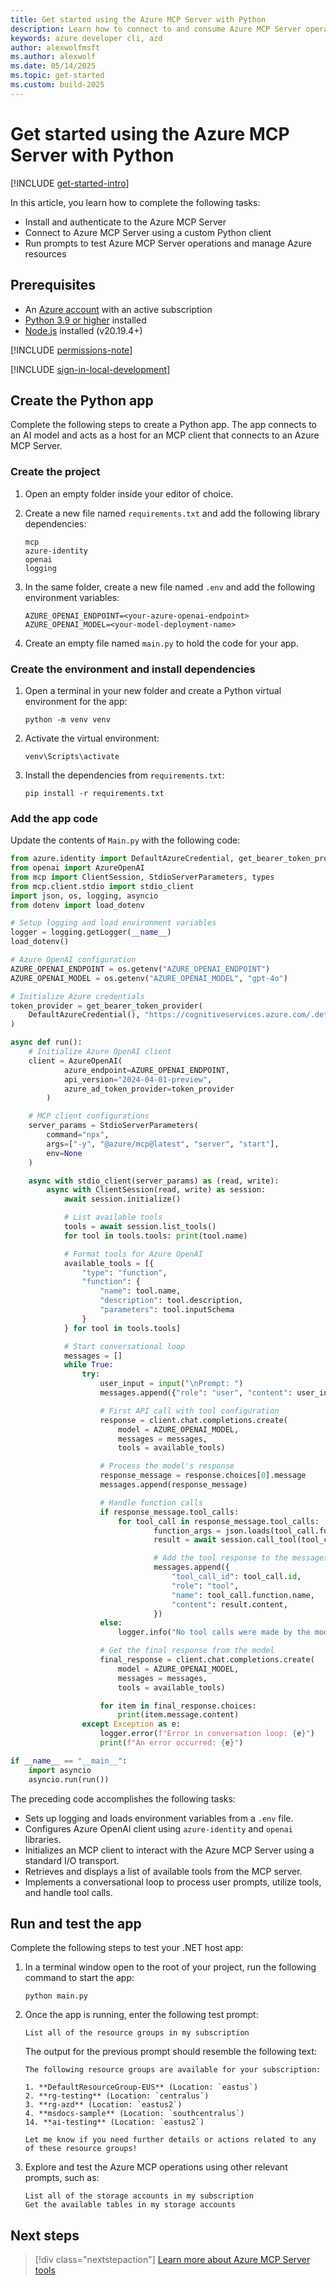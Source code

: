 ```yaml
---
title: Get started using the Azure MCP Server with Python
description: Learn how to connect to and consume Azure MCP Server operations with Python
keywords: azure developer cli, azd
author: alexwolfmsft
ms.author: alexwolf
ms.date: 05/14/2025
ms.topic: get-started
ms.custom: build-2025
---
```


# Get started using the Azure MCP Server with Python

[!INCLUDE [get-started-intro](../../includes/get-started-intro.md)]

In this article, you learn how to complete the following tasks:

- Install and authenticate to the Azure MCP Server
- Connect to Azure MCP Server using a custom Python client
- Run prompts to test Azure MCP Server operations and manage Azure resources

## Prerequisites

- An [Azure account](https://azure.microsoft.com/free/?ref=microsoft.com&utm_source=microsoft.com&utm_medium=docs&utm_campaign=visualstudio) with an active subscription
- [Python 3.9 or higher](https://www.python.org/downloads/) installed
- [Node.js](https://nodejs.org/) installed (v20.19.4+)

[!INCLUDE [permissions-note](../../includes/permissions-note.md)]

[!INCLUDE [sign-in-local-development](../../includes/sign-in-local-development.md)]

## Create the Python app

Complete the following steps to create a Python app. The app connects to an AI model and acts as a host for an MCP client that connects to an Azure MCP Server.

### Create the project

1. Open an empty folder inside your editor of choice.
1. Create a new file named `requirements.txt` and add the following library dependencies:

    ```output
    mcp
    azure-identity
    openai
    logging
    ```

1. In the same folder, create a new file named `.env` and add the following environment variables:

    ```output
    AZURE_OPENAI_ENDPOINT=<your-azure-openai-endpoint>
    AZURE_OPENAI_MODEL=<your-model-deployment-name>
    ```

1. Create an empty file named `main.py` to hold the code for your app.

### Create the environment and install dependencies

1. Open a terminal in your new folder and create a Python virtual environment for the app:

    ```console
    python -m venv venv
    ```

1. Activate the virtual environment:

    ```console
    venv\Scripts\activate
    ```

1. Install the dependencies from `requirements.txt`:

   ```console
   pip install -r requirements.txt
   ```

### Add the app code

Update the contents of `Main.py` with the following code:

```python
from azure.identity import DefaultAzureCredential, get_bearer_token_provider
from openai import AzureOpenAI
from mcp import ClientSession, StdioServerParameters, types
from mcp.client.stdio import stdio_client
import json, os, logging, asyncio
from dotenv import load_dotenv

# Setup logging and load environment variables
logger = logging.getLogger(__name__)
load_dotenv()

# Azure OpenAI configuration
AZURE_OPENAI_ENDPOINT = os.getenv("AZURE_OPENAI_ENDPOINT")
AZURE_OPENAI_MODEL = os.getenv("AZURE_OPENAI_MODEL", "gpt-4o")

# Initialize Azure credentials
token_provider = get_bearer_token_provider(
    DefaultAzureCredential(), "https://cognitiveservices.azure.com/.default"
)

async def run():
    # Initialize Azure OpenAI client
    client = AzureOpenAI(
            azure_endpoint=AZURE_OPENAI_ENDPOINT, 
            api_version="2024-04-01-preview", 
            azure_ad_token_provider=token_provider
        )

    # MCP client configurations
    server_params = StdioServerParameters(
        command="npx",
        args=["-y", "@azure/mcp@latest", "server", "start"],
        env=None
    )

    async with stdio_client(server_params) as (read, write):
        async with ClientSession(read, write) as session:
            await session.initialize()

            # List available tools
            tools = await session.list_tools()
            for tool in tools.tools: print(tool.name)

            # Format tools for Azure OpenAI
            available_tools = [{
                "type": "function",
                "function": {
                    "name": tool.name,
                    "description": tool.description,
                    "parameters": tool.inputSchema
                }
            } for tool in tools.tools]

            # Start conversational loop
            messages = []
            while True:
                try:
                    user_input = input("\nPrompt: ")
                    messages.append({"role": "user", "content": user_input})

                    # First API call with tool configuration
                    response = client.chat.completions.create(
                        model = AZURE_OPENAI_MODEL,
                        messages = messages,
                        tools = available_tools)

                    # Process the model's response
                    response_message = response.choices[0].message
                    messages.append(response_message)

                    # Handle function calls
                    if response_message.tool_calls:
                        for tool_call in response_message.tool_calls:
                                function_args = json.loads(tool_call.function.arguments)
                                result = await session.call_tool(tool_call.function.name, function_args)

                                # Add the tool response to the messages
                                messages.append({
                                    "tool_call_id": tool_call.id,
                                    "role": "tool",
                                    "name": tool_call.function.name,
                                    "content": result.content,
                                })
                    else:
                        logger.info("No tool calls were made by the model")

                    # Get the final response from the model
                    final_response = client.chat.completions.create(
                        model = AZURE_OPENAI_MODEL,
                        messages = messages,
                        tools = available_tools)

                    for item in final_response.choices:
                        print(item.message.content)
                except Exception as e:
                    logger.error(f"Error in conversation loop: {e}")
                    print(f"An error occurred: {e}")

if __name__ == "__main__":
    import asyncio
    asyncio.run(run())
```

The preceding code accomplishes the following tasks:

- Sets up logging and loads environment variables from a `.env` file.
- Configures Azure OpenAI client using `azure-identity` and `openai` libraries.
- Initializes an MCP client to interact with the Azure MCP Server using a standard I/O transport.
- Retrieves and displays a list of available tools from the MCP server.
- Implements a conversational loop to process user prompts, utilize tools, and handle tool calls.

## Run and test the app

Complete the following steps to test your .NET host app:

1. In a terminal window open to the root of your project, run the following command to start the app:

   ```console
   python main.py
   ```

1. Once the app is running, enter the following test prompt:

   ```
   List all of the resource groups in my subscription
   ```

      The output for the previous prompt should resemble the following text:
    
      ```output
      The following resource groups are available for your subscription:
    
      1. **DefaultResourceGroup-EUS** (Location: `eastus`)
      2. **rg-testing** (Location: `centralus`)
      3. **rg-azd** (Location: `eastus2`)
      4. **msdocs-sample** (Location: `southcentralus`)
      14. **ai-testing** (Location: `eastus2`)
      
      Let me know if you need further details or actions related to any of these resource groups!
      ```

1. Explore and test the Azure MCP operations using other relevant prompts, such as:

    ```
    List all of the storage accounts in my subscription
    Get the available tables in my storage accounts
    ```

## Next steps

> [!div class="nextstepaction"]
> [Learn more about Azure MCP Server tools](../../tools/index.md)
